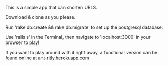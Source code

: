 This is a simple app that can shorten URLS.

Download & clone as you please.

Run 'rake db:create && rake db:migrate' to set up the postgresql database.

Use 'rails s' in the Terminal, then navigate to 'localhost:3000' in your browser to play!

If you want to play around with it right away, a functional version can be found online at [ant-ritly.herokuapp.com](http://ant-ritly.herokuapp.com)